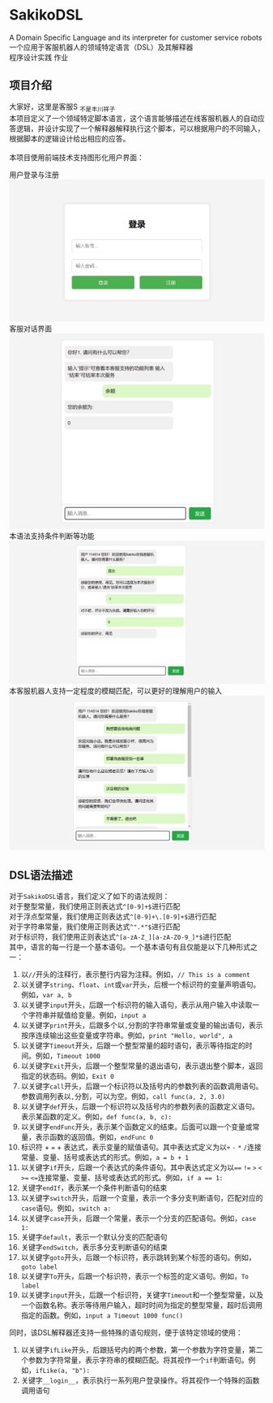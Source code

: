 # SakikoDSL
A Domain Specific Language and its interpreter for customer service robots  
一个应用于客服机器人的领域特定语言（DSL）及其解释器  
程序设计实践 作业  

## 项目介绍
大家好，这里是客服S <sub>不是丰川祥子</sub>  
本项目定义了一个领域特定脚本语言，这个语言能够描述在线客服机器人的自动应答逻辑，并设计实现了一个解释器解释执行这个脚本，可以根据用户的不同输入，根据脚本的逻辑设计给出相应的应答。  
&emsp;  
本项目使用前端技术支持图形化用户界面：  
  
用户登录与注册  
![LOGIN](.Intro/login.png)
客服对话界面  
![CHAT](.Intro/chat.png)
本语法支持条件判断等功能
![IF](.Intro/chat02.png)
本客服机器人支持一定程度的模糊匹配，可以更好的理解用户的输入
![LIKE](.Intro/chat03.png)

## DSL语法描述
对于`SakikoDSL`语言，我们定义了如下的语法规则：  
对于整型常量，我们使用正则表达式`^[0-9]+$`进行匹配  
对于浮点型常量，我们使用正则表达式`^[0-9]+\.[0-9]+$`进行匹配  
对于字符串常量，我们使用正则表达式`^".*"$`进行匹配  
对于标识符，我们使用正则表达式`^[a-zA-Z_][a-zA-Z0-9_]*$`进行匹配  
其中，语言的每一行是一个基本语句。一个基本语句有且仅能是以下几种形式之一：  
1. 以`//`开头的注释行，表示整行内容为注释。例如，`// This is a comment`
2. 以关键字`string`、`float`、`int`或`var`开头，后根一个标识符的变量声明语句。例如，`var a, b`
3. 以关键字`input`开头，后跟一个标识符的输入语句，表示从用户输入中读取一个字符串并赋值给变量。例如，`input a`
4. 以关键字`print`开头，后跟多个以`,`分割的字符串常量或变量的输出语句，表示按序连续输出这些变量或字符串。例如，`print "Hello, world", a`
5. 以关键字`Timeout`开头，后跟一个整型常量的超时语句，表示等待指定的时间。例如，`Timeout 1000`
6. 以关键字`Exit`开头，后跟一个整型常量的退出语句，表示退出整个脚本，返回指定的状态码。例如，`Exit 0`
7. 以关键字`call`开头，后跟一个标识符以及括号内的参数列表的函数调用语句。参数调用列表以`,`分割，可以为空。例如，`call func(a, 2, 3.0)`
8. 以关键字`def`开头，后跟一个标识符以及括号内的参数列表的函数定义语句。表示某函数的定义。例如，`def func(a, b, c):`
9. 以关键字`endFunc`开头，表示某个函数定义的结束。后面可以跟一个变量或常量，表示函数的返回值。例如，`endFunc 0`
10. 标识符 + `=` + 表达式，表示变量的赋值语句。其中表达式定义为以`+` `-` `*` `/`连接常量、变量、括号或表达式的形式。例如，`a = b + 1`
11. 以关键字`if`开头，后跟一个表达式的条件语句。其中表达式定义为以`==` `!=` `>` `<` `>=` `<=`连接常量、变量、括号或表达式的形式。例如，`if a == 1:`
12. 关键字`endIf`，表示某一个条件判断语句的结束
13. 以关键字`switch`开头，后跟一个变量，表示一个多分支判断语句，匹配对应的`case`语句。例如，`switch a:`
14. 以关键字`case`开头，后跟一个常量，表示一个分支的匹配语句。例如，`case 1:`
15. 关键字`default`，表示一个默认分支的匹配语句
16. 关键字`endSwitch`，表示多分支判断语句的结束
17. 以关键字`goto`开头，后跟一个标识符，表示跳转到某个标签的语句。例如，`goto label`
18. 以关键字`To`开头，后跟一个标识符，表示一个标签的定义语句。例如，`To label`
19. 以关键字`input`开头，后跟一个标识符，关键字`Timeout`和一个整型常量，以及一个函数名称。表示等待用户输入，超时时间为指定的整型常量，超时后调用指定的函数。例如，`input a Timeout 1000 func()`

同时，该DSL解释器还支持一些特殊的语句规则，便于该特定领域的使用：
1. 以关键字`ifLike`开头，后跟括号内的两个参数，第一个参数为字符变量，第二个参数为字符常量，表示字符串的模糊匹配。将其视作一个`if`判断语句。例如，`ifLike(a, "b"):`
2. 关键字`__login__`，表示执行一系列用户登录操作。将其视作一个特殊的函数调用语句